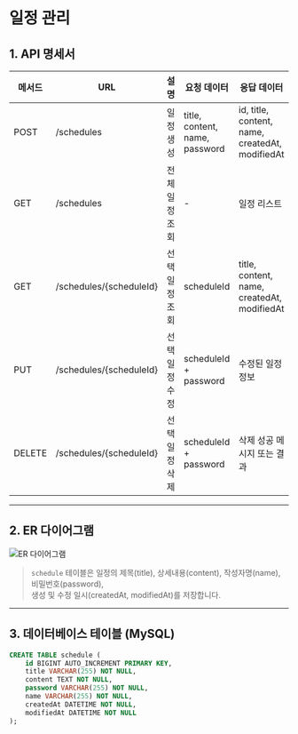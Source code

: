 # 일정 관리

## 1. API 명세서

| 메서드 | URL                      | 설명          | 요청 데이터                        | 응답 데이터                                 |
|--------|--------------------------|---------------|----------------------------------|---------------------------------------------|
| POST   | /schedules               | 일정 생성     | title, content, name, password   | id, title, content, name, createdAt, modifiedAt |
| GET    | /schedules               | 전체 일정 조회 | -                                | 일정 리스트                                 |
| GET    | /schedules/{scheduleId}  | 선택 일정 조회 | scheduleId                      | title, content, name, createdAt, modifiedAt |
| PUT    | /schedules/{scheduleId}  | 선택 일정 수정 | scheduleId + password            | 수정된 일정 정보                           |
| DELETE | /schedules/{scheduleId}  | 선택 일정 삭제 | scheduleId + password            | 삭제 성공 메시지 또는 결과                 |

---

## 2. ER 다이어그램

![ER 다이어그램](<img width="321" height="154" alt="image" src="https://github.com/user-attachments/assets/5b15eaaa-a69d-43c1-932b-63448ba6b20c" />
)

> `schedule` 테이블은 일정의 제목(title), 상세내용(content), 작성자명(name), 비밀번호(password),  
> 생성 및 수정 일시(createdAt, modifiedAt)를 저장합니다.

---

## 3. 데이터베이스 테이블 (MySQL)

```sql
CREATE TABLE schedule (
    id BIGINT AUTO_INCREMENT PRIMARY KEY,
    title VARCHAR(255) NOT NULL,
    content TEXT NOT NULL,
    password VARCHAR(255) NOT NULL,
    name VARCHAR(255) NOT NULL,
    createdAt DATETIME NOT NULL,
    modifiedAt DATETIME NOT NULL
);
